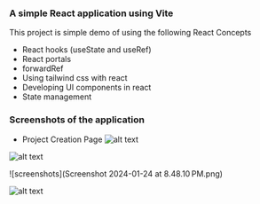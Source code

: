 ### A simple React application using Vite

This project is simple demo of using the following React Concepts
- React hooks (useState and useRef)
- React portals
- forwardRef
- Using tailwind css with react
- Developing UI components in react
- State management

### Screenshots of the application

- Project Creation Page
![alt text]([http://url/to/img.png](https://github.com/nikeshkrjha/react-project-management-app/blob/main/screenshots/Screenshot%202024-01-24%20at%208.50.22%E2%80%AFPM.png)https://github.com/nikeshkrjha/react-project-management-app/blob/main/screenshots/Screenshot%202024-01-24%20at%208.50.22%E2%80%AFPM.png])

![alt text]([http://url/to/img.png](https://github.com/nikeshkrjha/react-project-management-app/blob/main/screenshots/Screenshot%202024-01-24%20at%208.50.22%E2%80%AFPM.png)https://github.com/nikeshkrjha/react-project-management-app/blob/main/screenshots/Screenshot%202024-01-24%20at%208.50.22%E2%80%AFPM.png?raw=true)


![screenshots](Screenshot 2024-01-24 at 8.48.10 PM.png)


![alt text](http://url/to/img.png](https://github.com/nikeshkrjha/react-project-management-app/blob/main/screenshots/Screenshot%202024-01-24%20at%208.50.22%E2%80%AFPM.png)https://github.com/nikeshkrjha/react-project-management-app/blob/main/screenshots/Screenshot%202024-01-24%20at%208.50.22%E2%80%AFPM.png)
